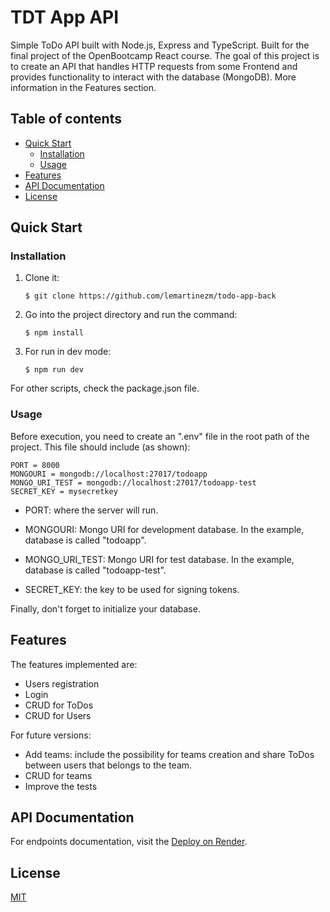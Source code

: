 # TDT App API

Simple ToDo API built with Node.js, Express and TypeScript. Built for the final project of the OpenBootcamp React course. The goal of this project is to create an API that handles HTTP requests from some Frontend and provides functionality to interact with the database (MongoDB). More information in the Features section.

## Table of contents
- [Quick Start](#quick-start)
    - [Installation](#installation)
    - [Usage](#usage)
- [Features](#features)
- [API Documentation](#api-documentation)
- [License](#license)

## Quick Start

### Installation
1. Clone it:
    ```
    $ git clone https://github.com/lemartinezm/todo-app-back
    ```

2. Go into the project directory and run the command:
    ```
    $ npm install
    ```

3. For run in dev mode:
    ```
    $ npm run dev
    ```

For other scripts, check the package.json file.

### Usage

Before execution, you need to create an ".env" file in the root path of the project. This file should include (as shown):

```
PORT = 8000
MONGOURI = mongodb://localhost:27017/todoapp
MONGO_URI_TEST = mongodb://localhost:27017/todoapp-test
SECRET_KEY = mysecretkey
```

- PORT: where the server will run.

- MONGOURI: Mongo URI for development database. In the example, database is called "todoapp".

- MONGO_URI_TEST: Mongo URI for test database. In the example, database is called "todoapp-test".

- SECRET_KEY: the key to be used for signing tokens.


Finally, don't forget to initialize your database.

## Features
The features implemented are:
- Users registration
- Login
- CRUD for ToDos
- CRUD for Users

For future versions:
- Add teams: include the possibility for teams creation and share ToDos between users that belongs to the team.
- CRUD for teams
- Improve the tests

## API Documentation
For endpoints documentation, visit the [Deploy on Render](https://todo-app-back.onrender.com/docs/).

## License
[MIT](LICENSE)